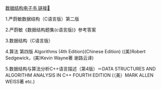 [数据结构电子书 链接🔗]( https://pan.baidu.com/s/5rKt5v1hiCkYW06L6oNLAvg)

1.严蔚敏数据结构（C语言版）第二版

2.严蔚敏《数据结构题集(c语言版)》参考答案

3.数据结构（C语言版）

4.算法 第四版 Algorithms (4th Edition)(Chinese Edition) ((美)Robert Sedgewick，(美)Kevin Wayne著  谢路云译) 

5.数据结构与算法分析C++语言描述（第4版）＝DATA STRUCTURES AND ALGORITHM ANALYSIS IN C++ FOURTH EDITION (（美）MARK ALLEN WEISS著 etc.) 
